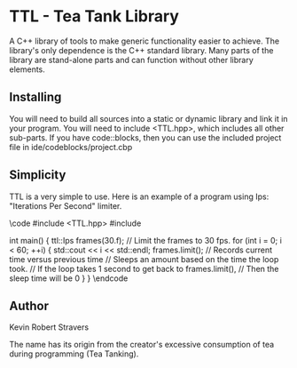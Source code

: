 TTL - Tea Tank Library
======================

A C++ library of tools to make generic functionality easier to achieve.
The library's only dependence is the C++ standard library.
Many parts of the library are stand-alone parts and can function without other library elements.

Installing
----------

You will need to build all sources into a static or dynamic library and link it in your program.
You will need to include <TTL.hpp>, which includes all other sub-parts.
If you have code::blocks, then you can use the included project file in ide/codeblocks/project.cbp

Simplicity
----------

TTL is a very simple to use. Here is an example of a program using Ips: "Iterations Per Second" limiter.

\code
#include <TTL.hpp>
#include <iostream>

int main()
{
	ttl::Ips frames(30.f); // Limit the frames to 30 fps.
	for (int i = 0; i < 60; ++i)
	{
		std::cout << i << std::endl;
		frames.limit(); // Records current time versus previous time
		// Sleeps an amount based on the time the loop took.
		// If the loop takes 1 second to get back to frames.limit(),
		// Then the sleep time will be 0
	}
}
\endcode


Author
------

Kevin Robert Stravers



The name has its origin from the creator's excessive consumption of tea during programming (Tea Tanking).